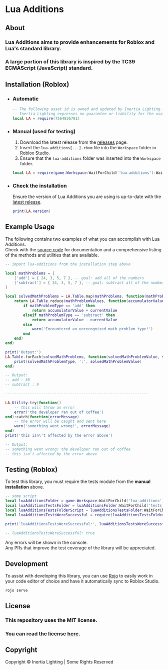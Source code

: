 # Lua Additions

## About

### Lua Additions aims to provide enhancements for Roblox and Lua's standard library.

### A large portion of this library is inspired by the TC39 ECMAScript (JavaScript) standard.

## Installation (Roblox)

- ### Automatic
    ```lua
    -- The following asset id is owned and updated by Inertia Lighting.
    -- Inertia Lighting expresses no guarantee or liability for the usage of this asset id.
    local LA = require(7564836781)
    ```

- ### Manual (used for testing)
    1. Download the latest release from the [releases](https://github.com/Inertia-Lighting/lua-additions/releases) page.
    2. Insert the `lua-additions[...].rbxm` file into the `Workspace` folder in Roblox Studio.
    3. Ensure that the `lua-additions` folder was inserted into the `Workspace` folder.
    ```lua
    local LA = require(game.Workspace:WaitForChild('lua-additions'):WaitForChild('MainModule'))
    ```

- ### Check the installation
    Ensure the version of Lua Additions you are using is up-to-date with the [latest release](https://github.com/Inertia-Lighting/lua-additions/releases).
    ```lua
    print(LA.version)
    ```

## Example Usage

The following contains two examples of what you can accomplish with Lua Additions.  
Check with the [source code](./src) for documentation and a comprehensive listing of the methods and utilities that are available.
```lua
-- import lua-additions from the installation step above

local mathProblems = {
    ['add'] = { 24, 3, 5, 7 }, -- goal: add all of the numbers
    ['subtract'] = { 24, 3, 5, 7 }, -- goal: subtract all of the numbers
}

local solvedMathProblems = LA.Table.map(mathProblems, function(mathProblemValues, mathProblemType)
    return LA.Table.reduce(mathProblemValues, function(accumulatorValue, currentValue)
        if mathProblemType == 'add' then
            return accumulatorValue + currentValue
        elseif mathProblemType == 'subtract' then
            return accumulatorValue - currentValue
        else
            warn('Encountered an unrecognized math problem type!')
        end
    end)
end)

print('Output:')
LA.Table.forEach(solvedMathProblems, function(solvedMathProblemValue, solvedMathProblemType)
    print(solvedMathProblemType, ':', solvedMathProblemValue)
end)

-- Output:
-- add : 39
-- subtract : 9

----------------------------------------------------------------

LA.Utility.try(function()
    -- this will throw an error
    error('the developer ran out of coffee')
end):catch(function(errorMessage)
    -- the error will be caught and sent here
    warn('something went wrong!', errorMessage)
end)
print('this isn\'t affected by the error above')

-- Output:
-- something went wrong! the developer ran out of coffee
-- this isn't affected by the error above
```

## Testing (Roblox)

To test this library, you must require the tests module from the **manual installation** above.
```lua
-- some script
local luaAdditionsFolder = game.Workspace:WaitForChild('lua-additions')
local luaAdditionsTestsFolder = luaAdditionsFolder:WaitForChild('tests')
local luaAdditionsTestsFolderScript = luaAdditionsTestsFolder:WaitForChild('tests')
local luaAdditionsTestsWereSuccessful = require(luaAdditionsTestsFolderScript)

print('luaAdditionsTestsWereSuccessful:', luaAdditionsTestsWereSuccessful)

-- luaAdditionsTestsWereSuccessful: true
```
Any errors will be shown in the console.  
Any PRs that improve the test coverage of the library will be appreciated.

## Development

To assist with developing this library, you can use [Rojo](https://rojo.space/) to easily work in your code editor of choice and have it automatically sync to Roblox Studio.
```
rojo serve
```

## License

### This repository uses the MIT license.

### You can read the license [here](./LICENSE.md).

## Copyright

Copyright &copy; Inertia Lighting | Some Rights Reserved
